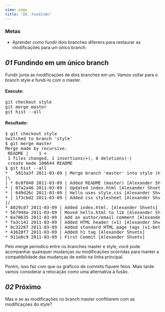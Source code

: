 ```yaml
---
view: page
title: "28. Fundindo"
---
```


<h3>Metas</h3>

<ul><li>Aprender como fundir dois branches diferens para restaurar as modificações para um único branch.</li></ul>

<h2><em>01</em> Fundindo em um único branch</h2>

<p>Fundir junta as modificações de dois branches em um. Vamos voltar para o branch style e fundi-lo com o master.</p>

<h4 class="h4-pre">Execute:</h4>

<pre class="instructions">git checkout style
git merge master
git hist --all</pre>

<h4 class="h4-pre">Resultado:</h4>

<pre class="sample">$ git checkout style
Switched to branch 'style'
$ git merge master
Merge made by recursive.
 README |    1 +
 1 files changed, 1 insertions(+), 0 deletions(-)
 create mode 100644 README
$ git hist --all
*   5813a3f 2011-03-09 | Merge branch 'master' into style (HEAD, style) [Alexander Shvets]
|\  
| * 6c0f848 2011-03-09 | Added README (master) [Alexander Shvets]
* | 07a2a46 2011-03-09 | Updated index.html [Alexander Shvets]
* | 649d26c 2011-03-09 | Hello uses style.css [Alexander Shvets]
* | 1f3cbd2 2011-03-09 | Added css stylesheet [Alexander Shvets]
|/  
* 8029c07 2011-03-09 | Added index.html. [Alexander Shvets]
* 567948a 2011-03-09 | Moved hello.html to lib [Alexander Shvets]
* 6a78635 2011-03-09 | Add an author/email comment [Alexander Shvets]
* fa3c141 2011-03-09 | Added HTML header (v1) [Alexander Shvets]
* 8c32287 2011-03-09 | Added standard HTML page tags (v1-beta) [Alexander Shvets]
* 43628f7 2011-03-09 | Added h1 tag [Alexander Shvets]
* 911e8c9 2011-03-09 | First Commit [Alexander Shvets]</pre>

<p>Pelo merge periodico entre os branches master e style, você pode acompanhar quaisquer mudanças ou modificações ocorridas para manter a compatibilidade das mudanças de estilo na linha principal.</p>

<p>Porém, isso faz com que os gráficos de commits fiquem feios. Mais tarde vamos considerar a relocação como uma alternativa à fusão.</p>

<h2><em>02</em> Próximo</h2>

<p>Mas e se as modificações no branch master conflitarem com as modificações do style?</p>
